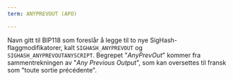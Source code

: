 ```yaml
---
term: ANYPREVOUT (APO)

---
```

Navn gitt til BIP118 som foreslår å legge til to nye SigHash-flaggmodifikatorer, kalt `SIGHASH_ANYPREVOUT` og `SIGHASH_ANYPREVOUTANYSCRIPT`. Begrepet "*AnyPrevOut*" kommer fra sammentrekningen av "*Any Previous Output*", som kan oversettes til fransk som "toute sortie précédente".